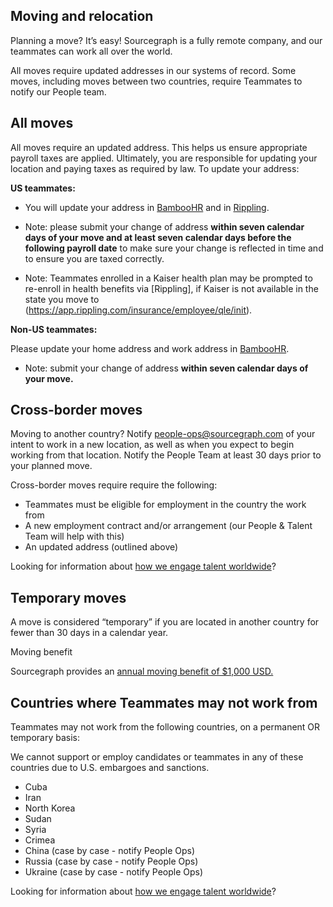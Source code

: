 ## **Moving and relocation**

Planning a move? It’s easy! Sourcegraph is a fully remote company, and our teammates can work all over the world.

All moves require updated addresses in our systems of record. Some moves, including moves between two countries, require Teammates to notify our People team.

## All moves

All moves require an updated address. This helps us ensure appropriate payroll taxes are applied. Ultimately, you are responsible for updating your location and paying taxes as required by law. To update your address:

**US teammates:**

- You will update your address in [BambooHR](https://help.bamboohr.com/hc/en-us/articles/227321928-Employee-Access-Manual#:~:text=How%20do%20I%20update%20my%20information%3F) and in [Rippling](https://app.rippling.com/insurance/employee/qle/init).

- Note: please submit your change of address **within seven calendar days of your move and at least seven calendar days before the following payroll date** to make sure your change is reflected in time and to ensure you are taxed correctly.
- Note: Teammates enrolled in a Kaiser health plan may be prompted to re-enroll in health benefits via [Rippling], if Kaiser is not available in the state you move to (https://app.rippling.com/insurance/employee/qle/init).

**Non-US teammates:**

Please update your home address and work address in [BambooHR](https://help.bamboohr.com/hc/en-us/articles/227321928-Employee-Access-Manual#:~:text=How%20do%20I%20update%20my%20information%3F).

- Note: submit your change of address **within seven calendar days of your move.**

## Cross-border moves

Moving to another country? Notify [people-ops@sourcegraph.com](mailto:people-ops@sourcegraph.com) of your intent to work in a new location, as well as when you expect to begin working from that location. Notify the People Team at least 30 days prior to your planned move.

Cross-border moves require require the following:

- Teammates must be eligible for employment in the country the work from
- A new employment contract and/or arrangement (our People & Talent Team will help with this)
- An updated address (outlined above)

Looking for information about [how we engage talent worldwide](../../how-we-engage-talent-outside-the-us.md)?

## Temporary moves

A move is considered “temporary” if you are located in another country for fewer than 30 days in a calendar year.

Moving benefit

Sourcegraph provides an [annual moving benefit of $1,000 USD.](../benefits-pay-perks/benefits-perks/#-moving-help)

## Countries where Teammates may not work from

Teammates may not work from the following countries, on a permanent OR temporary basis:

We cannot support or employ candidates or teammates in any of these countries due to U.S. embargoes and sanctions.

- Cuba
- Iran
- North Korea
- Sudan
- Syria
- Crimea
- China (case by case - notify People Ops)
- Russia (case by case - notify People Ops)
- Ukraine (case by case - notify People Ops)

Looking for information about [how we engage talent worldwide](../../how-we-engage-talent-outside-the-us.md)?
